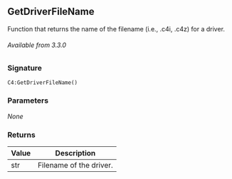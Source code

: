 ## GetDriverFileName

Function that returns the name of the filename (i.e., .c4i, .c4z) for a driver.

###### Available from 3.3.0


### Signature

`C4:GetDriverFileName()`


### Parameters

_None_


### Returns

| Value| Description |
| --- | --- |
| str | Filename of the driver.|

